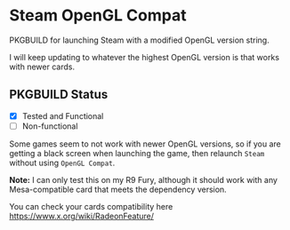 # Steam OpenGL Compat
PKGBUILD for launching Steam with a modified OpenGL version string.  

I will keep updating to whatever the highest OpenGL version is that works with newer cards.

## PKGBUILD Status  
- [x] Tested and Functional
- [ ] Non-functional

Some games seem to not work with newer OpenGL versions, so if you are getting a black screen when launching the game, then relaunch `Steam` without using `OpenGL Compat`.

**Note:** I can only test this on my R9 Fury, although it should work with any Mesa-compatible card that meets the dependency version.  

You can check your cards compatibility here https://www.x.org/wiki/RadeonFeature/
